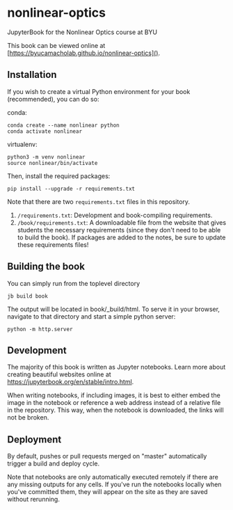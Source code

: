 # nonlinear-optics
JupyterBook for the Nonlinear Optics course at BYU

This book can be viewed online at [https://byucamacholab.github.io/nonlinear-optics]().

## Installation

If you wish to create a virtual Python environment for your book (recommended),
you can do so:

conda:
```
conda create --name nonlinear python
conda activate nonlinear
```

virtualenv:
```
python3 -m venv nonlinear
source nonlinear/bin/activate
```

Then, install the required packages:

```
pip install --upgrade -r requirements.txt
```

Note that there are two ``requirements.txt`` files in this repository.

1. ``/requirements.txt``: Development and book-compiling requirements.
2. ``/book/requirements.txt``: A downloadable file from the website that gives
    students the necessary requirements (since they don't need to be able to
    build the book). If packages are added to the notes, be sure to update
    these requirements files!

## Building the book

You can simply run from the toplevel directory

```
jb build book
```

The output will be located in book/_build/html. To serve it in your browser,
navigate to that directory and start a simple python server:

```
python -m http.server
```

## Development

The majority of this book is written as Jupyter notebooks. Learn more about 
creating beautiful websites online at https://jupyterbook.org/en/stable/intro.html.

When writing notebooks, if including images, it is best to either embed the
image in the notebook or reference a web address instead of a relative 
file in the repository. This way, when the notebook is downloaded, the links
will not be broken.

## Deployment

By default, pushes or pull requests merged on "master" automatically trigger a
build and deploy cycle. 

Note that notebooks are only automatically executed remotely if there are any
missing outputs for any cells. If you've run the notebooks locally when you've
committed them, they will appear on the site as they are saved without 
rerunning.
